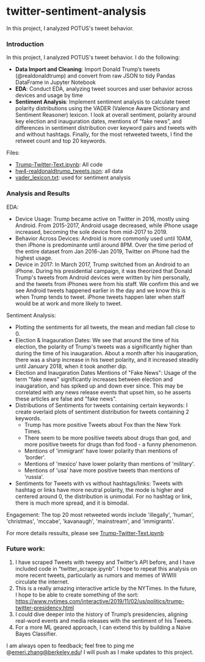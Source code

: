 # twitter-sentiment-analysis

In this project, I analyzed POTUS's tweet behavior.

### Introduction
In this project, I analyzed POTUS's tweet behavior. I do the following: 
* **Data Import and Cleaning**: Import Donald Trump’s tweets (@realdonaldtrump) and convert from raw JSON to tidy Pandas DataFrame in Jupyter Notebook
* **EDA**: Conduct EDA, analyzing tweet sources and user behavior across devices and usage by time
* **Sentiment Analysis**: Implement sentiment analysis to calculate tweet polarity distributions using the VADER  (Valence Aware Dictionary and Sentiment Reasoner) lexicon. I look at overall sentiment, polarity around key election and inauguration dates, mentions of “fake news”, and differences in sentiment distribution over keyword pairs and tweets with and without hashtags. Finally, for the most retweeted tweets, I find the retweet count and top 20 keywords.

Files:
* [Trump-Twitter-Text.ipynb](https://github.com/emeri-z/twitter-sentiment-analysis/blob/master/Trump-Twitter-Text.ipynb): All code
* [hw4-realdonaldtrump_tweets.json](https://github.com/emeri-z/twitter-sentiment-analysis/blob/master/hw4-realdonaldtrump_tweets.json): all data 
* [vader_lexicon.txt](https://github.com/emeri-z/twitter-sentiment-analysis/blob/master/vader_lexicon.txt): used for sentiment analysis


### Analysis and Results

EDA: 
* Device Usage: Trump became active on Twitter in 2016, mostly using Android. From 2015-2017, Android usage decreased, while iPhone usage increased, becoming the sole device from mid-2017 to 2019.
* Behavior Across Devices: Android is more commonly used until 10AM, then iPhone is predominante until around 8PM. Over the time period of the entire dataset from Jan 2016-Jan 2019, Twitter on iPhone had the highest usage.
* Device in 2017: In March 2017, Trump switched from an Android to an iPhone. During his presidential campaign, it was theorized that Donald Trump's tweets from Android devices were written by him personally, and the tweets from iPhones were from his staff. We confirm this and we see Android tweets happened earlier in the day and we know this is when Trump tends to tweet. iPhone tweets happen later when staff would be at work and more likely to tweet. 

Sentiment Analysis:
* Plotting the sentiments for all tweets, the mean and median fall close to 0.
* Election & Inagauration Dates: We see that around the time of his election, the polarity of Trump's tweets was a significantly higher than during the time of his inaugaration. About a month after his inaugaration, there was a sharp increase in his tweet polarity, and it increased steadily until January 2018, when it took another dip.
* Election and Inaugaration Dates Mentions of "Fake News": Usage of the term "fake news" significantly increases between election and inaugaration, and has spiked up and down ever since. This may be correlated with any news release events that upset him, so he asserts these articles are false and "fake news".
* Distributions of Sentiments for tweets containing certain keywords: I create overlaid plots of sentiment distribution for tweets containing 2 keywords.
  * Trump has more positive Tweets about Fox than the New York Times. 
  * There seem to be more positive tweets about drugs than god, and more positive tweets for drugs than fod food - a funny phenomenon.
  * Mentions of 'immigrant' have lower polarity than mentions of 'border'.
  * Mentions of 'mexico' have lower polarity than mentions of 'military'.
  * Mentions of 'usa' have more positive tweets than mentions of 'russia'.
* Sentiments for Tweets with vs without hashtags/links: Tweets with hashtag or links have more neutral polarity, the mode is higher and centered around 0, the distribution is unimodal. For no hashtag or link, there is much more spread, and it is bimodal.

Engagement: The top 20 most retweeted words include 'illegally', 'human', 'christmas', 'mccabe', 'kavanaugh', 'mainstream', and 'immigrants'. 

For more details ressults, please see [Trump-Twitter-Text.ipynb](https://github.com/emeri-z/twitter-sentiment-analysis/blob/master/Trump-Twitter-Text.ipynb)

### Future work:


1. I have scraped Tweets with tweepy and Twitter’s API before, and I have included code in “twitter_scrape.ipynb”. I hope to repeat this analysis on more recent tweets, particularly as rumors and memes of WWIII circulate the internet. 
2. This is a really amazing interactive article by the NYTimes. In the future, I hope to be able to create something of the sort: https://www.nytimes.com/interactive/2019/11/02/us/politics/trump-twitter-presidency.html
3. I could dive deeper into the history of Trump’s presidencies, aligning real-word events and media releases with the sentiment of his Tweets.
4. For a more ML geared approach, I can extend this by building a Naive Bayes Classifier.

I am always open to feedback; feel free to ping me @emeri.zhang@berkeley.edu! I will push as I make updates to this project.
